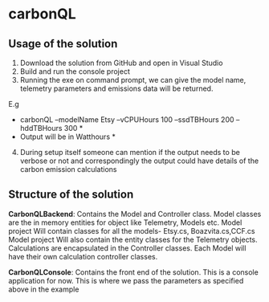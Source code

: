 # carbonQL

## Usage of the solution

1. Download the solution from GitHub and open in Visual Studio
2. Build and run the console project
3. Running the exe on command prompt, we can give the model name, telemetry parameters and emissions data will be returned. 

E.g
* carbonQL –modelName Etsy –vCPUHours 100 –ssdTBHours 200 –hddTBHours 300 *
* Output will be in Watthours *
4. During setup itself someone can mention if the output needs to be verbose or not and correspondingly the output could have details of the carbon emission calculations

## Structure of the solution

**CarbonQLBackend**: Contains the Model and Controller class. Model classes are the in memory entities for object like Telemetry, Models etc. 
Model project Will contain classes for all the models- Etsy.cs, Boazvita.cs,CCF.cs Model project Will also contain the entity classes for the Telemetry objects.
Calculations are encapsulated in the Controller classes. Each Model will have their own calculation controller classes.

**CarbonQLConsole**: Contains the front end of the solution. This is a console application for now. This is where we pass the parameters as specified above in the example
